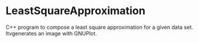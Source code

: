 # LeastSquareApproximation
C++ program to compose a least square approximation for a given data set. Itvgenerates an image with GNUPlot.
